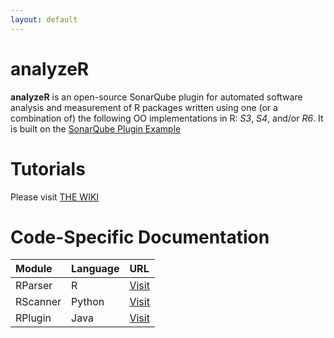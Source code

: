 ```yaml
---
layout: default
---
```


# analyzeR

**analyzeR** is an open-source SonarQube plugin for automated software analysis and measurement of R packages written using one (or a combination of) the following OO implementations in R: _S3_, _S4_, and/or _R6_. It is built on the [SonarQube Plugin Example](https://github.com/SonarSource/sonar-custom-plugin-example)


# Tutorials

Please visit [THE WIKI](https://github.com/tdresearchgroup/analyzeR-SonarQubePlugin/wiki)


# Code-Specific Documentation

| Module    | Language | URL         |
| :-        | :-       | :-           |
| RParser   | R        | [Visit](https://tdresearchgroup.github.io/analyzeR-SonarQubePlugin/rparser) |
| RScanner  | Python   | [Visit](https://tdresearchgroup.github.io/analyzeR-SonarQubePlugin/rscanner/) |
| RPlugin   | Java     | [Visit](https://tdresearchgroup.github.io/analyzeR-SonarQubePlugin/rplugin/) |